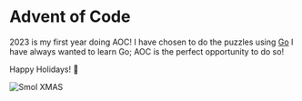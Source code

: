 Advent of Code
==============

2023 is my first year doing AOC!  I have chosen to do the puzzles using [Go](https://go.dev/)
I have always wanted to learn Go; AOC is the perfect opportunity to do so!

Happy Holidays! :pray:

![Smol XMAS](https://media.tenor.com/6fs6rBaW52MAAAAi/ame.gif)
